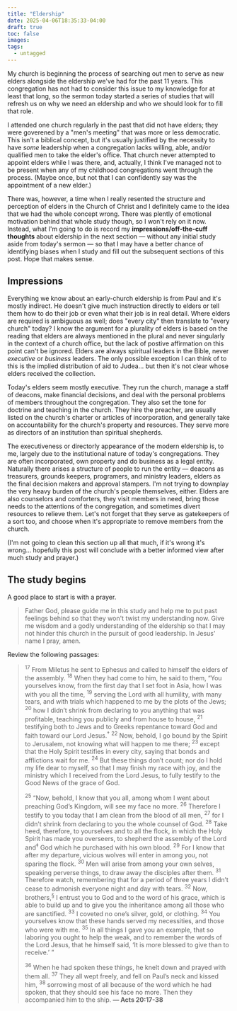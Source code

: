 ```yaml
---
title: "Eldership"
date: 2025-04-06T18:35:33-04:00
draft: true
toc: false
images:
tags:
  - untagged
---
```

My church is beginning the process of searching out men to serve as new elders alongside the eldership we've had for the past 11 years. This congregation has not had to consider this issue to my knowledge for at least that long, so the sermon today started a series of studies that will refresh us on why we need an eldership and who we should look for to fill that role.

I attended one church regularly in the past that did not have elders; they were goverened by a "men's meeting" that was more or less democratic. This isn't a biblical concept, but it's usually justified by the necessity to have _some_ leadership when a congregation lacks willing, able, and/or qualified men to take the elder's office. That church never attempted to appoint elders while I was there, and, actually, I think I've managed not to be present when any of my childhood congregations went through the process. (Maybe once, but not that I can confidently say was the appointment of a new elder.)

There was, however, a time when I really resented the structure and perception of elders in the Church of Christ and I definitely came to the idea that we had the whole concept wrong. There was plently of emotional motivation behind that whole study though, so I won't rely on it now. Instead, what I'm going to do is record my **impressions/off-the-cuff thoughts** about eldership in the next section — without any initial study aside from today's sermon — so that I may have a better chance of identifying biases when I study and fill out the subsequent sections of this post. Hope that makes sense.

## Impressions

Everything we know about an early-church eldership is from Paul and it's mostly indirect. He doesn't give much instruction directly to elders or tell them how to do their job or even what their job is in real detail. Where elders are required is ambiguous as well; does "every city" then translate to "every church" today? I know the argument for a plurality of elders is based on the reading that elders are always mentioned in the plural and never singularly in the context of a church office, but the lack of postive affirmation on this point can't be ignored. Elders are always spiritual leaders in the Bible, never _executive_ or _business_ leaders. The only possible exception I can think of to this is the implied distribution of aid to Judea... but then it's not clear whose elders received the collection.

Today's elders seem mostly executive. They run the church, manage a staff of deacons, make financial decisions, and deal with the personal problems of members throughout the congregation. They also set the tone for doctrine and teaching in the church. They hire the preacher, are usually listed on the church's charter or articles of incorporation, and generally take on accountability for the church's property and resources. They serve more as directors of an institution than spiritual shepherds.

The executiveness or directorly appearance of the modern eldership is, to me, largely due to the institutional nature of today's congregations. They are often incorporated, own property and do business as a legal entity. Naturally there arises a structure of people to run the entity — deacons as treasurers, grounds keepers, programers, and ministry leaders, elders as the final decision makers and approval stampers. I'm not trying to downplay the very heavy burden of the church's people themselves, either. Elders are also counselors and comforters, they visit members in need, bring those needs to the attentions of the congregation, and sometimes divert resources to relieve them. Let's not forget that they serve as gatekeepers of a sort too, and choose when it's appropriate to remove members from the church.

(I'm not going to clean this section up all that much, if it's wrong it's wrong... hopefully this post will conclude with a better informed view after much study and prayer.)

## The study begins

A good place to start is with a prayer.

> Father God, please guide me in this study and help me to put past feelings behind so that they won't twist my understanding now. Give me wisdom and a godly understanding of the eldership so that I may not hinder this church in the pursuit of good leadership. In Jesus' name I pray, amen.

Review the following passages:

> <sup>17</sup> From Miletus he sent to Ephesus and called to himself the elders of the assembly. <sup>18</sup> When they had come to him, he said to them, “You yourselves know, from the first day that I set foot in Asia, how I was with you all the time, <sup>19</sup> serving the Lord with all humility, with many tears, and with trials which happened to me by the plots of the Jews; <sup>20</sup> how I didn’t shrink from declaring to you anything that was profitable, teaching you publicly and from house to house, <sup>21</sup> testifying both to Jews and to Greeks repentance toward God and faith toward our Lord Jesus.<sup>†</sup> <sup>22</sup> Now, behold, I go bound by the Spirit to Jerusalem, not knowing what will happen to me there; <sup>23</sup> except that the Holy Spirit testifies in every city, saying that bonds and afflictions wait for me. <sup>24</sup> But these things don’t count; nor do I hold my life dear to myself, so that I may finish my race with joy, and the ministry which I received from the Lord Jesus, to fully testify to the Good News of the grace of God.
>
><sup>25</sup> “Now, behold, I know that you all, among whom I went about preaching God’s Kingdom, will see my face no more. <sup>26</sup> Therefore I testify to you today that I am clean from the blood of all men, <sup>27</sup> for I didn’t shrink from declaring to you the whole counsel of God. <sup>28</sup> Take heed, therefore, to yourselves and to all the flock, in which the Holy Spirit has made you overseers, to shepherd the assembly of the Lord and<sup>‡</sup> God which he purchased with his own blood. <sup>29</sup> For I know that after my departure, vicious wolves will enter in among you, not sparing the flock. <sup>30</sup> Men will arise from among your own selves, speaking perverse things, to draw away the disciples after them. <sup>31</sup> Therefore watch, remembering that for a period of three years I didn’t cease to admonish everyone night and day with tears. <sup>32</sup> Now, brothers,<sup>§</sup> I entrust you to God and to the word of his grace, which is able to build up and to give you the inheritance among all those who are sanctified. <sup>33</sup> I coveted no one’s silver, gold, or clothing. <sup>34</sup> You yourselves know that these hands served my necessities, and those who were with me. <sup>35</sup> In all things I gave you an example, that so laboring you ought to help the weak, and to remember the words of the Lord Jesus, that he himself said, ‘It is more blessed to give than to receive.’ ”
>
><sup>36</sup> When he had spoken these things, he knelt down and prayed with them all. <sup>37</sup> They all wept freely, and fell on Paul’s neck and kissed him, <sup>38</sup> sorrowing most of all because of the word which he had spoken, that they should see his face no more. Then they accompanied him to the ship. **— Acts 20:17-38**

